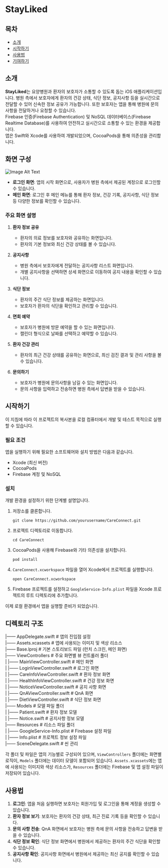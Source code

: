 # StayLiked

## 목차

- [소개](#소개)
- [시작하기](#시작하기)
- [사용법](#사용법)
- [기여하기](../CONTRIBUTING.md)

## 소개 <a name = "소개"></a>
**StayLiked**는 요양병원과 환자의 보호자가 소통할 수 있도록 돕는 iOS 애플리케이션입니다. 병원 측에서 보호자에게 환자의 건강 상태, 식단 정보, 공지사항 등을 실시간으로 전달할 수 있어 신속한 정보 공유가 가능합니다. 또한 보호자는 앱을 통해 병원에 문의 사항을 전달하거나 요청할 수 있습니다.<br>
Firebase 인증(Firebase Authentication) 및 NoSQL 데이터베이스(Firebase Realtime Database)를 사용하여 안전하고 실시간으로 소통할 수 있는 환경을 제공합니다. 
<br>
앱은 Swift와 Xcode를 사용하여 개발되었으며, CocoaPods을 통해 의존성을 관리합니다.


## 화면 구성
![Image Alt Text](../StayLinked/img/요양병원%20측%20앱%20구성도.png)
- **로그인 화면**: 앱의 시작 화면으로, 사용자가 병원 측에서 제공된 계정으로 로그인할 수 있습니다.
- **메인 화면**: 로그인 후 메인 메뉴를 통해 환자 정보, 건강 기록, 공지사항, 식단 정보 등 다양한 정보를 확인할 수 있습니다.
  
### 주요 화면 설명

1. **환자 정보 공유**
   - 환자의 의료 정보를 보호자와 공유하는 화면입니다.
   - 환자의 기본 정보와 최신 건강 상태를 볼 수 있습니다.

2. **공지사항**
   - 병원 측에서 보호자에게 전달하는 공지사항 리스트 화면입니다.
   - 개별 공지사항을 선택하면 상세 화면으로 이동하여 공지 내용을 확인할 수 있습니다.

3. **식단 정보**
   - 환자의 주간 식단 정보를 제공하는 화면입니다.
   - 보호자가 환자의 식단을 확인하고 관리할 수 있습니다.

4. **면회 예약**
   - 보호자가 병원에 방문 예약을 할 수 있는 화면입니다.
   - 캘린더 형식으로 날짜를 선택하고 예약할 수 있습니다.

5. **환자 건강 관리**
   - 환자의 최근 건강 상태를 공유하는 화면으로, 최신 검진 결과 및 관리 사항을 볼 수 있습니다.

6. **문의하기**
   - 보호자가 병원에 문의사항을 남길 수 있는 화면입니다.
   - 문의 사항을 입력하고 전송하면 병원 측에서 답변을 받을 수 있습니다.


## 시작하기 <a name = "시작하기"></a>

이 지침에 따라 이 프로젝트의 복사본을 로컬 컴퓨터에서 개발 및 테스트 목적으로 실행할 수 있습니다.

### 필요 조건

앱을 실행하기 위해 필요한 소프트웨어와 설치 방법은 다음과 같습니다.
- Xcode (최신 버전)
- CocoaPods
- Firebase 계정 및 NoSQL

### 설치

개발 환경을 설정하기 위한 단계별 설명입니다.

1. 저장소를 클론합니다.

    ```
    git clone https://github.com/yourusername/CareConnect.git
    ```

2. 프로젝트 디렉토리로 이동합니다.

    ```
    cd CareConnect
    ```

3. CocoaPods을 사용해 Firebase와 기타 의존성을 설치합니다.

    ```
    pod install
    ```

4. `CareConnect.xcworkspace` 파일을 열어 Xcode에서 프로젝트를 실행합니다.

    ```
    open CareConnect.xcworkspace
    ```

5. Firebase 프로젝트를 설정하고 `GoogleService-Info.plist` 파일을 Xcode 프로젝트의 루트 디렉토리에 추가합니다.

이제 로컬 환경에서 앱을 실행할 준비가 되었습니다.

## 디렉토리 구조 <a name="디렉토리-구조"></a>

|—— AppDelegate.swift # 앱의 진입점 설정<br>
|—— Assets.xcassets # 앱에 사용되는 이미지 및 색상 리소스<br>
|—— Base.lproj # 기본 스토리보드 파일 (런치 스크린, 메인 화면)<br>
|—— ViewControllers # 주요 화면별 뷰 컨트롤러 폴더<br>
| |—— MainViewController.swift # 메인 화면<br>
| |—— LoginViewController.swift # 로그인 화면<br>
| |—— CareInfoViewController.swift # 환자 정보 화면<br>
| |—— HealthInfoViewController.swift # 건강 정보 화면<br>
| |—— NoticeViewController.swift # 공지 사항 화면<br>
| |—— QnAViewController.swift # QnA 화면<br>
| |—— DietViewController.swift # 식단 정보 화면<br>
|—— Models # 모델 파일 폴더<br>
| |—— Patient.swift # 환자 정보 모델<br>
| |—— Notice.swift # 공지사항 정보 모델<br>
|—— Resources # 리소스 파일 폴더<br>
| |—— GoogleService-Info.plist # Firebase 설정 파일<br>
| |—— Info.plist # 프로젝트 정보 설정 파일<br>
|—— SceneDelegate.swift # 씬 관리<br>

각 폴더 및 파일은 앱의 기능별로 구성되어 있으며, `ViewControllers` 폴더에는 화면별 로직이, `Models` 폴더에는 데이터 모델이 포함되어 있습니다. `Assets.xcassets`에는 앱에 사용되는 이미지와 색상 리소스가, `Resources` 폴더에는 Firebase 및 앱 설정 파일이 저장되어 있습니다.



## 사용법 <a name = "사용법"></a>
1. **로그인**: 앱을 처음 실행하면 보호자는 회원가입 및 로그인을 통해 계정을 생성할 수 있습니다.
2. **환자 정보 보기**: 보호자는 환자의 건강 상태, 최근 진료 기록 등을 확인할 수 있습니다.
3. **문의 사항 전송**: QnA 화면에서 보호자는 병원 측에 문의 사항을 전송하고 답변을 받을 수 있습니다.
4. **식단 정보 확인**: 식단 정보 화면에서 병원에서 제공하는 환자의 주간 식단을 확인할 수 있습니다.
5. **공지사항 확인**: 공지사항 화면에서 병원에서 제공하는 최신 공지를 확인할 수 있습니다.
